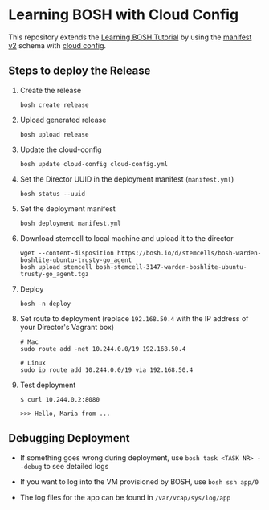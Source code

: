 Learning BOSH with Cloud Config
===============================

This repository extends the [Learning BOSH Tutorial](https://mariash.github.io/learn-bosh/) by using the [manifest v2](http://bosh.io/docs/manifest-v2.html) schema with [cloud config](http://bosh.io/docs/cloud-config.html).


Steps to deploy the Release
---------------------------

1. Create the release

    ```bosh create release```

1. Upload generated release

    ```bosh upload release```

1. Update the cloud-config

    ```bosh update cloud-config cloud-config.yml```

1. Set the Director UUID in the deployment manifest (`manifest.yml`)

    ```bosh status --uuid```

1. Set the deployment manifest

    ```bosh deployment manifest.yml```

1. Download stemcell to local machine and upload it to the director

    ```
    wget --content-disposition https://bosh.io/d/stemcells/bosh-warden-boshlite-ubuntu-trusty-go_agent
    bosh upload stemcell bosh-stemcell-3147-warden-boshlite-ubuntu-trusty-go_agent.tgz
    ```

1. Deploy

    ```bosh -n deploy```

1. Set route to deployment (replace `192.168.50.4` with the IP address of your Director's Vagrant box)

    ```
    # Mac
    sudo route add -net 10.244.0.0/19 192.168.50.4

    # Linux
    sudo ip route add 10.244.0.0/19 via 192.168.50.4
    ```

1. Test deployment

    ```
    $ curl 10.244.0.2:8080

    >>> Hello, Maria from ...
    ```


Debugging Deployment
--------------------

* If something goes wrong during deployment, use `bosh task <TASK NR> --debug` to see detailed logs

* If you want to log into the VM provisioned by BOSH, use `bosh ssh app/0`

* The log files for the app can be found in `/var/vcap/sys/log/app`
